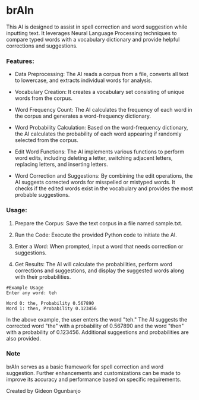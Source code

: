 # brAIn
This AI is designed to assist in spell correction and word suggestion while inputting text. It leverages Neural Language Processing techniques to compare typed words with a vocabulary dictionary and provide helpful corrections and suggestions.

### Features:
- Data Preprocessing: The AI reads a corpus from a file, converts all text to lowercase, and extracts individual words for analysis.

- Vocabulary Creation: It creates a vocabulary set consisting of unique words from the corpus.

- Word Frequency Count: The AI calculates the frequency of each word in the corpus and generates a word-frequency dictionary.

- Word Probability Calculation: Based on the word-frequency dictionary, the AI calculates the probability of each word appearing if randomly selected from the corpus.

- Edit Word Functions: The AI implements various functions to perform word edits, including deleting a letter, switching adjacent letters, replacing letters, and inserting letters.

- Word Correction and Suggestions: By combining the edit operations, the AI suggests corrected words for misspelled or mistyped words. It checks if the edited words exist in the vocabulary and provides the most probable suggestions.

### Usage:
1. Prepare the Corpus: Save the text corpus in a file named sample.txt.

2. Run the Code: Execute the provided Python code to initiate the AI.

3. Enter a Word: When prompted, input a word that needs correction or suggestions.

4. Get Results: The AI will calculate the probabilities, perform word corrections and suggestions, and display the suggested words along with their probabilities.
```
#Example Usage
Enter any word: teh

Word 0: the, Probability 0.567890
Word 1: then, Probability 0.123456
```
In the above example, the user enters the word "teh." The AI suggests the corrected word "the" with a probability of 0.567890 and the word "then" with a probability of 0.123456. Additional suggestions and probabilities are also provided.

### Note
brAIn serves as a basic framework for spell correction and word suggestion. Further enhancements and customizations can be made to improve its accuracy and performance based on specific requirements.

Created by Gideon Ogunbanjo